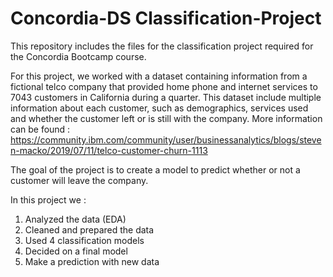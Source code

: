 # Concordia-DS Classification-Project

This repository includes the files for the classification project required for the Concordia Bootcamp course.

For this project, we worked with a dataset containing information from a fictional telco company that provided home phone and internet services to 7043 customers in California during a quarter.
This dataset include multiple information about each customer, such as demographics, services used and whether the customer left or is still with the company. More information can be found : https://community.ibm.com/community/user/businessanalytics/blogs/steven-macko/2019/07/11/telco-customer-churn-1113

The goal of the project is to create a model to predict whether or not a customer will leave the company.

In this project we :
1. Analyzed the data (EDA)
2. Cleaned and prepared the data
3. Used 4 classification models
4. Decided on a final model
5. Make a prediction with new data
